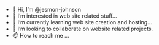 - 👋 Hi, I’m @jesmon-johnson
- 👀 I’m interested in web site related stuff...
- 🌱 I’m currently learning web site creation and hosting...
- 💞️ I’m looking to collaborate on website related projects.
- 📫 How to reach me ...

<!---
jesmon-johnson/jesmon-johnson is a ✨ special ✨ repository because its `README.md` (this file) appears on your GitHub profile.
You can click the Preview link to take a look at your changes.
--->
